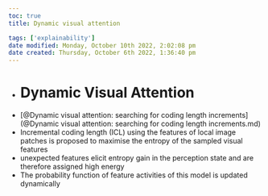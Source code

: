 ```yaml
---
toc: true
title: Dynamic visual attention

tags: ['explainability']
date modified: Monday, October 10th 2022, 2:02:08 pm
date created: Thursday, October 6th 2022, 1:36:40 pm
---
```


- # Dynamic Visual Attention
- [@Dynamic visual attention: searching for coding length increments](@Dynamic visual attention: searching for coding length increments.md)
- Incremental coding length (ICL) using the features of local image patches is proposed to maximise the entropy of the sampled visual features
- unexpected features elicit entropy gain in the perception state and are therefore assigned high energy
- The probability function of feature activities of this model is updated dynamically

